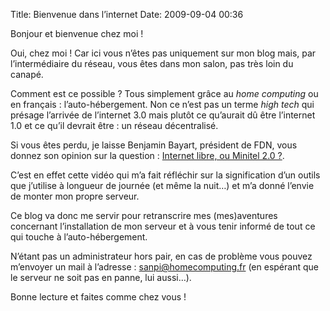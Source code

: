 Title: Bienvenue dans l’internet
Date: 2009-09-04 00:36

Bonjour et bienvenue chez moi !

Oui, chez moi ! Car ici vous n’êtes pas uniquement sur mon blog mais, par
l’intermédiaire du réseau, vous êtes dans mon salon, pas très loin du canapé.

Comment est ce possible ? Tous simplement grâce au *home computing* ou en
français : l’auto-hébergement. Non ce n’est pas un terme *high tech* qui
présage l’arrivée de l’internet 3.0 mais plutôt ce qu’aurait dû être l’internet
1.0 et ce qu’il devrait être : un réseau décentralisé.

Si vous êtes perdu, je laisse Benjamin Bayart, président de FDN, vous donnez
son opinion sur la question : [Internet libre, ou Minitel 2.0
?](http://www.fdn.fr/Internet-libre-ou-Minitel-2.html).

C’est en effet cette vidéo qui m’a fait réfléchir sur la signification d’un
outils que j’utilise à longueur de journée (et même la nuit…) et m’a donné
l’envie de monter mon propre serveur.

Ce blog va donc me servir pour retranscrire mes (mes)aventures concernant
l’installation de mon serveur et à vous tenir informé de tout ce qui touche à
l’auto-hébergement.

N’étant pas un administrateur hors pair, en cas de problème vous pouvez
m’envoyer un mail à l’adresse : sanpi@homecomputing.fr (en espérant que le
serveur ne soit pas en panne, lui aussi…).

Bonne lecture et faites comme chez vous !

